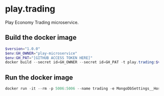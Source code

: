 # play.trading
Play Economy Trading microservice.


## Build the docker image
```powershell
$version="1.0.0"
$env:GH_OWNER="play-microservice"
$env:GH_PAT="[GITHUB ACCESS TOKEN HERE]"
docker build --secret id=GH_OWNER --secret id=GH_PAT -t play.trading:$version .
```

## Run the docker image
```powershell
docker run -it --rm -p 5006:5006 --name trading -e MongoDbSettings__Host=mongo -e RabbitMQSettings__Host=rabbitmq --network playinfra_default play.trading:$version
```